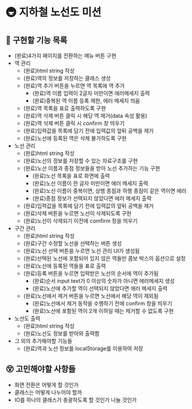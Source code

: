 # 🚇 지하철 노선도 미션

## 📝 구현할 기능 목록

- (완료)4가지 페이지를 전환하는 메뉴 버튼 구현
- 역 관리
    - (완료)html string 작성
    - (완료)역의 정보를 저장하는 클래스 생성
    - (완료)역 추가 버튼을 누르면 역 목록에 역 추가
        - (완료)역 이름 입력이 2글자 미만이면 에러메세지 출력
        - (완료)중복된 역 이름 등록 제한, 에러 메세지 띄움
    - (완료)역 목록을 표로 출력하도록 구현
    - (완료)역 삭제 버튼 클릭 시 해당 역 제거(data 속성 활용)
    - (완료)역 삭제 버튼 클릭 시 confirm 창 띄우기
    - (완료)입력값을 목록에 담기 전에 입력값의 앞뒤 공백을 제거
    - (완료)노선에 등록된 역은 삭제 불가하도록 구현
- 노선 관리
    - (완료)html string 작성
    - (완료)노선의 정보를 저장할 수 있는 자료구조를 구현
    - (완료)노선 이름과 종점 정보들을 받아 노선 추가하는 기능 구현
        - (완료)노선 목록을 표로 화면에 출력
        - (완료)노선 이름이 한 글자 미만이면 에러 메세지 출력
        - (완료)노선 이름이 중복이면, 상행 종점과 하행 종점이 같은 역이면 에러
        - (완료)종점 정보가 선택되지 않았다면 에러 메세지 출력
    - (완료)입력값을 목록에 담기 전에 입력값의 앞뒤 공백을 제거
    - (완료)삭제 버튼을 누르면 노선이 삭제되도록 구현
    - (완료)노선이 삭제되기 이전에 comfirm 창을 띄우기
- 구간 관리
    - (완료)html string 작성
    - (완료)구간 수정할 노선을 선택하는 버튼 생성
    - (완료)노선 선택 버튼을 누르면 노선 관리 UI가 생성됨
    - (완료)선택된 노선에 포함되어 있지 않은 역들만 콤보 박스의 옵션으로 설정
    - (완료)노선에 등록된 역들을 표로 출력
    - (완료)등록 버튼을 누르면 입력받은 노선의 순서에 역이 추가됨
        - (완료)순서 input text가 0 이상의 숫자가 아니면 에러메세지 생성
        - (완료)노선에 추가할 역이 선택되지 않았다면 에러 메세지 출력
    - (완료)노선에서 제거 버튼을 누르면 노선에서 해당 역이 제외됨
        - (완료)노선에서 제거 동작을 수행하기 전에 confirm 창을 띄우기
        - (완료)노선에 포함된 역이 2개 이하일 때는 제거할 수 없도록 구현
- 노선도 출력
    - (완료)html string 작성
    - (완료)노선도 정보를 받아와 출력함
- 그 외의 추가해야할 기능들
    - (완료)역과 노선 정보를 localStorage를 이용하여 저장

## 😵 고민해야할 사항들

- 화면 전환은 어떻게 할 것인가
- 클래스는 어떻게 나누어야 할까
- IO를 하나의 클래스가 총괄하도록 할 것인가 나눌 것인가
